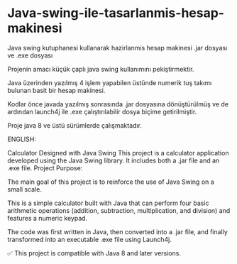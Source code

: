 # Java-swing-ile-tasarlanmis-hesap-makinesi
Java swing kutuphanesi kullanarak hazirlanmis hesap makinesi .jar dosyası ve .exe dosyası

Projenin amacı küçük çaplı java swing kullanımını pekiştirmektir.

Java üzerinden yazılmış 4 işlem yapabilen üstünde numerik tuş takımı bulunan basit bir hesap makinesi.

Kodlar önce javada yazılmış sonrasında .jar dosyasına dönüştürülmüş ve de ardından launch4j ile .exe çalıştırılabilir dosya biçime getirilmiştir.

Proje java 8 ve üstü sürümlerde çalışmaktadır.

ENGLISH:

Calculator Designed with Java Swing
This project is a calculator application developed using the Java Swing library. It includes both a .jar file and an .exe file.
Project Purpose:

The main goal of this project is to reinforce the use of Java Swing on a small scale.

This is a simple calculator built with Java that can perform four basic arithmetic operations (addition, subtraction, multiplication, and division) and features a numeric keypad.

The code was first written in Java, then converted into a .jar file, and finally transformed into an executable .exe file using Launch4j.

✅ This project is compatible with Java 8 and later versions.
